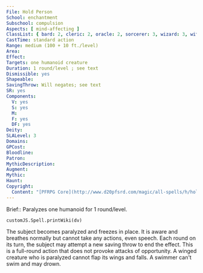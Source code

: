 ```yaml
---
File: Hold Person
School: enchantment
Subschool: compulsion
Aspects: [ mind-affecting ]
ClassList: { bard: 2, cleric: 2, oracle: 2, sorcerer: 3, wizard: 3, witch: 2, inquisitor: 2, antipaladin: 2, bloodrager: 3, shaman: 2, occultist: 3, psychic: 2, mesmerist: 2, medium: 2 }
CastTime: standard action
Range: medium (100 + 10 ft./level)
Area: 
Effect: 
Targets: one humanoid creature
Duration: 1 round/level ; see text
Dismissible: yes
Shapeable: 
SavingThrow: Will negates; see text
SR: yes
Components:
  V: yes
  S: yes
  M: 
  F: yes
  DF: yes
Deity: 
SLALevel: 3
Domains: 
GPCost: 
Bloodline: 
Patron: 
MythicDescription: 
Augment: 
Mythic: 
Haunt: 
Copyright:
  Content: "[PFRPG Core](http://www.d20pfsrd.com/magic/all-spells/h/hold-person)"
---
```

Brief:: Paralyzes one humanoid for 1 round/level.

```dataviewjs
customJS.Spell.printWiki(dv)
```

The subject becomes paralyzed and freezes in place. It is aware and breathes normally but cannot take any actions, even speech. Each round on its turn, the subject may attempt a new saving throw to end the effect. This is a full-round action that does not provoke attacks of opportunity. A winged creature who is paralyzed cannot flap its wings and falls. A swimmer can't swim and may drown.
